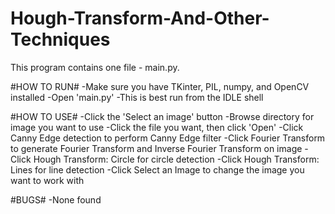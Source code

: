 # Hough-Transform-And-Other-Techniques

This program contains one file - main.py.

#HOW TO RUN#
-Make sure you have TKinter, PIL, numpy, and OpenCV installed
-Open 'main.py'
-This is best run from the IDLE shell

#HOW TO USE#
-Click the 'Select an image' button
-Browse directory for image you want to use
-Click the file you want, then click 'Open'
-Click Canny Edge detection to perform Canny Edge filter
-Click Fourier Transform to generate Fourier Transform and Inverse Fourier Transform on image
-Click Hough Transform: Circle for circle detection
-Click Hough Transform: Lines for line detection
-Click Select an Image to change the image you want to work with

#BUGS#
-None found
